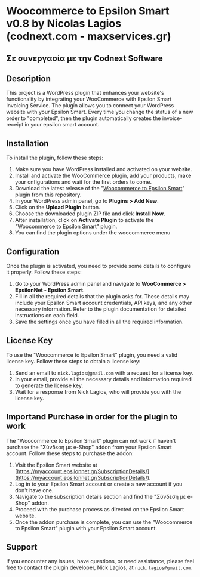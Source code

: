# Woocommerce to Epsilon Smart v0.8 by Nicolas Lagios (codnext.com - maxservices.gr)

## Σε συνεργασία με την Codnext Software

## Description

This project is a WordPress plugin that enhances your website's functionality by integrating your WooCommerce with Epsilon Smart Invoicing Service. The plugin allows you to connect your WordPress website with your Epsilon Smart. Every time you change the status of a new order to "completed", then the plugin automatically creates the invoice-receipt in your epsilon smart account.

## Installation

To install the plugin, follow these steps:

1. Make sure you have WordPress installed and activated on your website.
2. Install and activate the WooCommerce plugin, add your products, make your cnfigurations and wait for the first orders to come.
3. Download the latest release of the "[Woocommerce to Epsilon Smart](https://github.com/nicolaslagios/epsilon/archive/refs/heads/main.zip)" plugin from this repository.
4. In your WordPress admin panel, go to **Plugins > Add New**.
5. Click on the **Upload Plugin** button.
6. Choose the downloaded plugin ZIP file and click **Install Now**.
7. After installation, click on **Activate Plugin** to activate the "Woocommerce to Epsilon Smart" plugin.
8. You can find the plugin options under the woocommerce menu

## Configuration

Once the plugin is activated, you need to provide some details to configure it properly. Follow these steps:

1. Go to your WordPress admin panel and navigate to **WooCommerce > EpsilonNet - Epsilon Smart**.
2. Fill in all the required details that the plugin asks for. These details may include your Epsilon Smart account credentials, API keys, and any other necessary information. Refer to the plugin documentation for detailed instructions on each field.
3. Save the settings once you have filled in all the required information.

## License Key

To use the "Woocommerce to Epsilon Smart" plugin, you need a valid license key. Follow these steps to obtain a license key:

1. Send an email to `nick.lagios@gmail.com` with a request for a license key.
2. In your email, provide all the necessary details and information required to generate the license key.
3. Wait for a response from Nick Lagios, who will provide you with the license key.

## Importand Purchase in order for the plugin to work

The "Woocommerce to Epsilon Smart" plugin can not work if haven't purchase the "Σύνδεση με e-Shop" addon from your Epsilon Smart account. Follow these steps to purchase the addon:

1. Visit the Epsilon Smart website at [https://myaccount.epsilonnet.gr/SubscriptionDetails/](https://myaccount.epsilonnet.gr/SubscriptionDetails/).
2. Log in to your Epsilon Smart account or create a new account if you don't have one.
3. Navigate to the subscription details section and find the "Σύνδεση με e-Shop" addon.
4. Proceed with the purchase process as directed on the Epsilon Smart website.
5. Once the addon purchase is complete, you can use the "Woocommerce to Epsilon Smart" plugin with your Epsilon Smart account.

## Support

If you encounter any issues, have questions, or need assistance, please feel free to contact the plugin developer, Nick Lagios, at `nick.lagios@gmail.com`.
